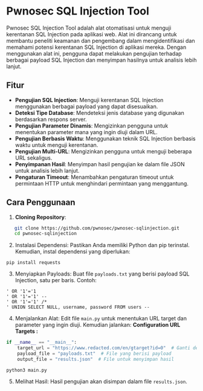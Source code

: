 # Pwnosec SQL Injection Tool

Pwnosec SQL Injection Tool adalah alat otomatisasi untuk menguji kerentanan SQL Injection pada aplikasi web. Alat ini dirancang untuk membantu peneliti keamanan dan pengembang dalam mengidentifikasi dan memahami potensi kerentanan SQL Injection di aplikasi mereka. Dengan menggunakan alat ini, pengguna dapat melakukan pengujian terhadap berbagai payload SQL Injection dan menyimpan hasilnya untuk analisis lebih lanjut.

## Fitur

- **Pengujian SQL Injection**: Menguji kerentanan SQL Injection menggunakan berbagai payload yang dapat disesuaikan.
- **Deteksi Tipe Database**: Mendeteksi jenis database yang digunakan berdasarkan respons server.
- **Pengujian Parameter Dinamis**: Mengizinkan pengguna untuk menentukan parameter mana yang ingin diuji dalam URL.
- **Pengujian Berbasis Waktu**: Menggunakan teknik SQL Injection berbasis waktu untuk menguji kerentanan.
- **Pengujian Multi-URL**: Mengizinkan pengguna untuk menguji beberapa URL sekaligus.
- **Penyimpanan Hasil**: Menyimpan hasil pengujian ke dalam file JSON untuk analisis lebih lanjut.
- **Pengaturan Timeout**: Menambahkan pengaturan timeout untuk permintaan HTTP untuk menghindari permintaan yang menggantung.

## Cara Penggunaan

1. **Cloning Repository**:
```bash
   git clone https://github.com/pwnosec/pwnosec-sqlinjection.git
   cd pwnosec-sqlinjection
```
2. Instalasi Dependensi: Pastikan Anda memiliki Python dan pip terinstal. Kemudian, instal dependensi yang diperlukan:
```
pip install requests
```
3. Menyiapkan Payloads: Buat file `payloads.txt` yang berisi payload SQL Injection, satu per baris. Contoh:
```
' OR '1'='1
' OR '1'='1' -- 
' OR '1'='1' /* 
' UNION SELECT NULL, username, password FROM users -- 
```
4. Menjalankan Alat: Edit file `main.py` untuk menentukan URL target dan parameter yang ingin diuji. Kemudian jalankan:
**Configuration URL Targets :**
```python
if __name__ == "__main__":
    target_url = "https://www.redacted.com/en/gtarget?id=0"  # Ganti dengan URL target Anda
    payload_file = "payloads.txt"  # File yang berisi payload
    output_file = "results.json"  # File untuk menyimpan hasil
```
```
python3 main.py
```
5. Melihat Hasil: Hasil pengujian akan disimpan dalam file `results.json`.


